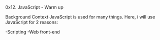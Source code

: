 0x12. JavaScript - Warm up

Background Context
JavaScript is used for many things. Here, i will use JavaScript for 2 reasons:

-Scripting
-Web front-end
